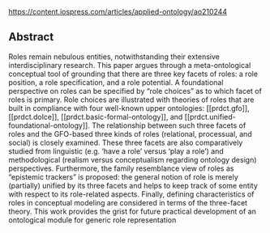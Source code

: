 
https://content.iospress.com/articles/applied-ontology/ao210244

## Abstract

Roles remain nebulous entities, notwithstanding their extensive interdisciplinary research. This paper argues through a meta-ontological conceptual tool of grounding that there are three key facets of roles: a role position, a role specification, and a role potential. A foundational perspective on roles can be specified by “role choices” as to which facet of roles is primary. Role choices are illustrated with theories of roles that are built in compliance with four well-known upper ontologies: [[prdct.gfo]], [[prdct.dolce]], [[prdct.basic-formal-ontology]], and [[prdct.unified-foundational-ontology]]. The relationship between such three facets of roles and the GFO-based three kinds of roles (relational, processual, and social) is closely examined. These three facets are also comparatively studied from linguistic (e.g. ‘have a role’ versus ‘play a role’) and methodological (realism versus conceptualism regarding ontology design) perspectives. Furthermore, the family resemblance view of roles as “epistemic trackers” is proposed: the general notion of role is merely (partially) unified by its three facets and helps to keep track of some entity with respect to its role-related aspects. Finally, defining characteristics of roles in conceptual modeling are considered in terms of the three-facet theory. This work provides the grist for future practical development of an ontological module for generic role representation